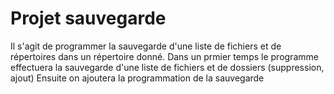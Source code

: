 # Projet sauvegarde
Il s'agit de programmer la sauvegarde d'une liste de fichiers et de répertoires dans un répertoire donné.
Dans un prmier temps le programme effectuera la sauvegarde d'une liste de fichiers et de dossiers (suppression, ajout)
Ensuite on ajoutera la programmation de la sauvegarde
